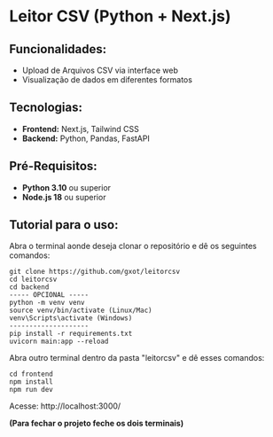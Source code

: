 # Leitor CSV (Python + Next.js)

## Funcionalidades:
- Upload de Arquivos CSV via interface web
- Visualização de dados em diferentes formatos
  
## Tecnologias:
- **Frontend:** Next.js, Tailwind CSS
- **Backend:** Python, Pandas, FastAPI

## Pré-Requisitos: 
- **Python 3.10** ou superior
- **Node.js 18** ou superior

## Tutorial para o uso:   
Abra o terminal aonde deseja clonar o repositório e dê os seguintes comandos:
```
git clone https://github.com/gxot/leitorcsv
cd leitorcsv
cd backend
----- OPCIONAL -----
python -m venv venv
source venv/bin/activate (Linux/Mac)
venv\Scripts\activate (Windows)
--------------------
pip install -r requirements.txt
uvicorn main:app --reload  
```
Abra outro terminal dentro da pasta "leitorcsv" e dê esses comandos:
```
cd frontend
npm install
npm run dev
```  
Acesse: http://localhost:3000/  
  
**(Para fechar o projeto feche os dois terminais)**

